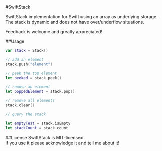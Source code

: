 #SwiftStack

SwiftStack implementation for Swift using an array as underlying storage. The stack is dynamic and does not have over/underflow situations.

Feedback is welcome and greatly appreciated!

##Usage

```swift
var stack = Stack()

// add an element
stack.push("element")

// peek the top element
let peeked = stack.peek()

// remove an element
let poppedElement = stack.pop()

// remove all elements
stack.clear()

// query the stack

let emptyTest = stack.isEmpty
let stackCount = stack.count

```

##License
SwiftStack is MIT-licensed.  
If you use it please acknowledge it and tell me about it!

